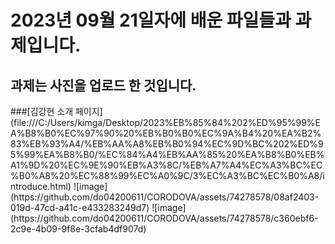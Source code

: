 <h1>2023년 09월 21일자에 배운 파일들과 과제입니다. </h1>
<h2>과제는 사진을 업로드 한 것입니다.</h2>
 ###[김강현 소개 페이지](file:///C:/Users/kimga/Desktop/2023%EB%85%84%202%ED%95%99%EA%B8%B0%EC%97%90%20%EB%B0%B0%EC%9A%B4%20%EA%B2%83%EB%93%A4/%EB%AA%A8%EB%B0%94%EC%9D%BC%202%ED%95%99%EA%B8%B0/%EC%84%A4%EB%AA%85%20%EA%B8%B0%EB%A1%9D%20%EC%9E%90%EB%A3%8C/%EB%A7%A4%EC%A3%BC%EC%B0%A8%20%EC%88%99%EC%A0%9C/3%EC%A3%BC%EC%B0%A8/introduce.html)
![image](https://github.com/do04200611/CORODOVA/assets/74278578/08af2403-019d-47cd-a41c-e433283249d7)
![image](https://github.com/do04200611/CORODOVA/assets/74278578/c360ebf6-2c9e-4b09-9f8e-3cfab4df907d)

